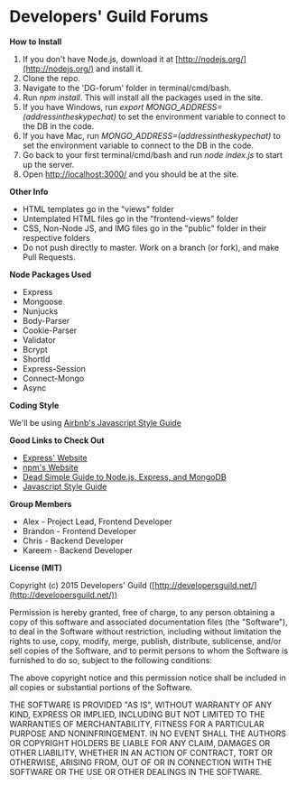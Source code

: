 # Developers' Guild Forums

**How to Install**

1. If you don't have Node.js, download it at [http://nodejs.org/](http://nodejs.org/) and install it.
2. Clone the repo.
3. Navigate to the 'DG-forum' folder in terminal/cmd/bash.
4. Run *npm install*. This will install all the packages used in the site.
5. If you have Windows, run *export MONGO_ADDRESS=(addressintheskypechat)* to set the environment variable to connect to the DB in the code.
6. If you have Mac, run *MONGO_ADDRESS=(addressintheskypechat)* to set the environment variable to connect to the DB in the code.
7. Go back to your first terminal/cmd/bash and run *node index.js* to start up the server.
8. Open [http://localhost:3000/](http://localhost:3000/) and you should be at the site.

**Other Info**

- HTML templates go in the "views" folder
- Untemplated HTML files go in the "frontend-views" folder
- CSS, Non-Node JS, and IMG files go in the "public" folder in their respective folders
- Do not push directly to master. Work on a branch (or fork), and make Pull Requests.

**Node Packages Used**

- Express
- Mongoose
- Nunjucks
- Body-Parser
- Cookie-Parser
- Validator
- Bcrypt
- ShortId
- Express-Session
- Connect-Mongo
- Async

**Coding Style**

We'll be using [Airbnb's Javascript Style Guide](https://github.com/airbnb/javascript)

**Good Links to Check Out**

- [Express' Website](http://expressjs.com/)
- [npm's Website](https://www.npmjs.com/)
- [Dead Simple Guide to Node.js, Express, and MongoDB](http://cwbuecheler.com/web/tutorials/2013/node-express-mongo/)
- [Javascript Style Guide](https://github.com/airbnb/javascript)

**Group Members**

- Alex - Project Lead, Frontend Developer
- Brandon - Frontend Developer
- Chris - Backend Developer
- Kareem - Backend Developer

**License (MIT)**

Copyright (c) 2015 Developers' Guild ([http://developersguild.net/](http://developersguild.net/))

Permission is hereby granted, free of charge, to any person obtaining
a copy of this software and associated documentation files (the
"Software"), to deal in the Software without restriction, including
without limitation the rights to use, copy, modify, merge, publish,
distribute, sublicense, and/or sell copies of the Software, and to
permit persons to whom the Software is furnished to do so, subject to
the following conditions:

The above copyright notice and this permission notice shall be
included in all copies or substantial portions of the Software.

THE SOFTWARE IS PROVIDED "AS IS", WITHOUT WARRANTY OF ANY KIND,
EXPRESS OR IMPLIED, INCLUDING BUT NOT LIMITED TO THE WARRANTIES OF
MERCHANTABILITY, FITNESS FOR A PARTICULAR PURPOSE AND
NONINFRINGEMENT. IN NO EVENT SHALL THE AUTHORS OR COPYRIGHT HOLDERS BE
LIABLE FOR ANY CLAIM, DAMAGES OR OTHER LIABILITY, WHETHER IN AN ACTION
OF CONTRACT, TORT OR OTHERWISE, ARISING FROM, OUT OF OR IN CONNECTION
WITH THE SOFTWARE OR THE USE OR OTHER DEALINGS IN THE SOFTWARE.
